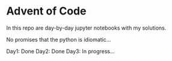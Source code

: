 # Advent of Code

In this repo are day-by-day jupyter notebooks with my solutions.

No promises that the python is idiomatic...

Day1: Done
Day2: Done
Day3: In progress...
